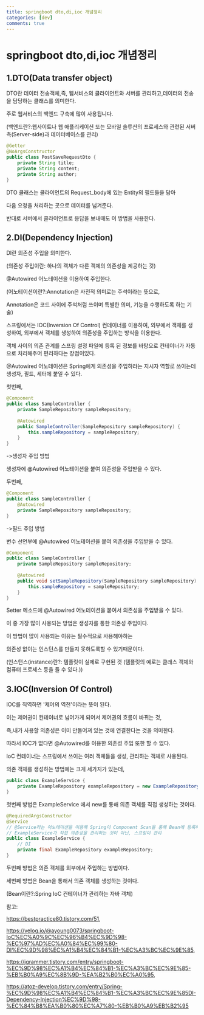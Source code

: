 ```yaml
---
title: springboot dto,di,ioc 개념정리
categories: [dev]
comments: true
---
```


springboot dto,di,ioc 개념정리
=============


1.DTO(Data transfer object)
---------------
DTO란 데이터 전송객체,즉, 웹서비스의 클라이언트와 서버를 관리하고,데이터의 전송을 담당하는 클래스를 의미한다.

주로 웹서비스의 백엔드 구축에 많이 사용됩니다.

(백엔드란?:웹사이트나 웹 애플리케이션 또는 모바일 솔루션의 프로세스와 관련된 서버 측(Server-side)과 데이터베이스를 관리)

```java
@Getter
@NoArgsConstructor
public class PostSaveRequestDto {
    private String title;
    private String content;
    private String author;
}
```
 DTO 클래스는 클라이언트의 Request_body에 있는 Entity의 필드들을 담아 
 
 다음 요청을 처리하는 곳으로 데이터를 넘겨준다.
 
 반대로 서버에서 클라이언트로 응답을 보내때도 이 방법을 사용한다.

2.DI(Dependency Injection)
-------------
DI란 의존성 주입을 의미한다.

(의존성 주입이란: 하나의 객체가 다른 객체의 의존성을 제공하는 것)

@Autowired 어노테이션을 이용하여 주입한다.

(어노테이션이란?:Annotation은 사전적 의미로는 주석이라는 뜻으로,

Annotation은 코드 사이에 주석처럼 쓰이며 특별한 의미, 기능을 수행하도록 하는 기술)

스프링에서는 IOC(Inversion Of Control) 컨테이너를 이용하여, 외부에서 객체를 생성하여, 외부에서 객체를 생성하여 의존성을 주입하는 방식을 이용한다.

객체 사이의 의존 관계를 스프링 설정 파일에 등록 된 정보를 바탕으로 컨테이너가 자동으로 처리해주어 편리하다는 장점이있다.

@Autowired 어노테이션은 Spring에게 의존성을 주입하라는 지시자 역할로 쓰이는데 
생성자, 필드, 세터에 붙일 수 있다.


첫번째,
```java
@Component
public class SampleController {
    private SampleRepository sampleRepository;
 
    @Autowired
    public SampleController(SampleRepository sampleRepository) {
        this.sampleRepository = sampleRepository;
    }
}
```
->생성자 주입 방법

생성자에 @Autowired 어노테이션을 붙여 의존성을 주입받을 수 있다.

두번째,

```java
@Component
public class SampleController {
    @Autowired
    private SampleRepository sampleRepository;
}

```
->필드 주입 방법

변수 선언부에 @Autowired 어노테이션을 붙여 의존성을 주입받을 수 있다.

```java
@Component
public class SampleController {
    private SampleRepository sampleRepository;
 
    @Autowired
    public void setSampleRepository(SampleRepository sampleRepository) {
        this.sampleRepository = sampleRepository;
    }
}

```
Setter 메소드에 @Autowired 어노테이션을 붙여서 의존성을 주입받을 수 있다.

이 중 가장 많이 사용되는 방법은 생성자를 통한 의존성 주입이다.

이 방법이 많이 사용되는 이유는 필수적으로 사용해야하는 

의존성 없이는 인스턴스를 만들지 못하도록할 수 있기때문이다.

(인스턴스(instance)란?: 템플릿이 실제로 구현된 것
(템플릿의 예로는 클래스 객체와 컴퓨터 프로세스 등을 들 수 있다.))

3.IOC(Inversion Of Control)
--------------

IOC를 직역하면 '제어의 역전'이라는 뜻이 된다.

이는 제어권이 컨테이너로 넘어가게 되어서 제어권의 흐름이 바뀌는 것,

즉,내가 사용할 의존성은 이미 만들어져 있는 것에 연결한다는 것을 의미한다.

따라서 IOC가 없다면 @Autowired를 이용한 의존성 주입 또한 할 수 없다.

IoC 컨테이너는 스프링에서 쓰이는 여러 객체들을 생성, 관리하는 객체로 사용된다.

의존 객체를 생성하는 방법에는 크게 세가지가 있는데,
```java
public class ExampleService {
    private ExampleRepository exampleRepository = new ExampleRepository();
}
```
첫번째 방법은 ExampleService 에서 new를 통해 의존 객체를 직접 생성하는 것이다.

```java
@RequiredArgsConstructor
@Service
// @Service라는 어노테이션을 이용해 Spring이 Component Scan을 통해 Bean에 등록해줌, IoC 
// ExampleService가 직접 의존성을 관리하는 것이 아닌, 스프링이 관리
public class ExampleService {
    // DI
    private final ExampleRepository exampleRepository;		
}
```

두번째 방법은 의존 객체를 외부에서 주입하는 방법이다.

세번째 방법은 Bean을 통해서 의존 객체를 생성하는 것이다.

(Bean이란?:Spring IoC 컨테이너가 관리하는 자바 객체)



참고:

https://bestpractice80.tistory.com/51,

https://velog.io/@ayoung0073/springboot-IoC%EC%A0%9C%EC%96%B4%EC%9D%98-%EC%97%AD%EC%A0%84%EC%99%80-DI%EC%9D%98%EC%A1%B4%EC%84%B1-%EC%A3%BC%EC%9E%85,

https://jgrammer.tistory.com/entry/springboot-%EC%9D%98%EC%A1%B4%EC%84%B1-%EC%A3%BC%EC%9E%85-%EB%B0%A9%EC%8B%9D-%EA%B2%B0%EC%A0%95,

https://atoz-develop.tistory.com/entry/Spring-%EC%9D%98%EC%A1%B4%EC%84%B1-%EC%A3%BC%EC%9E%85DI-Dependency-Injection%EC%9D%98-%EC%84%B8%EA%B0%80%EC%A7%80-%EB%B0%A9%EB%B2%95
